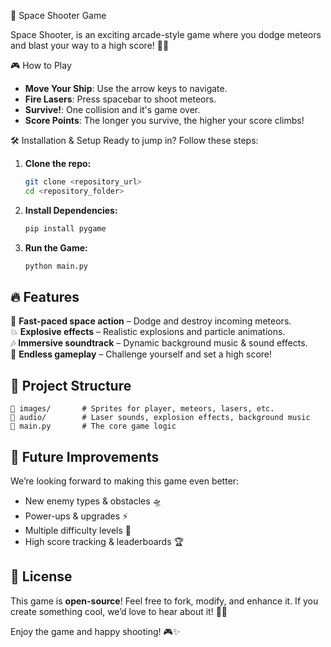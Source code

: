  🌌 Space Shooter Game

Space Shooter, is an exciting arcade-style game where you dodge meteors and blast your way to a high score! 🚀💥

 🎮 How to Play
- **Move Your Ship**: Use the arrow keys to navigate.
- **Fire Lasers**: Press spacebar to shoot meteors.
- **Survive!**: One collision and it's game over.
- **Score Points**: The longer you survive, the higher your score climbs!

🛠️ Installation & Setup
Ready to jump in? Follow these steps:

1. **Clone the repo:**
   ```sh
   git clone <repository_url>
   cd <repository_folder>
   ```
2. **Install Dependencies:**
   ```sh
   pip install pygame
   ```
3. **Run the Game:**
   ```sh
   python main.py
   ```

## 🔥 Features
🚀 **Fast-paced space action** – Dodge and destroy incoming meteors.  
💥 **Explosive effects** – Realistic explosions and particle animations.  
🎶 **Immersive soundtrack** – Dynamic background music & sound effects.  
🌠 **Endless gameplay** – Challenge yourself and set a high score!

## 📁 Project Structure
```
📂 images/       # Sprites for player, meteors, lasers, etc.
📂 audio/        # Laser sounds, explosion effects, background music
📜 main.py       # The core game logic
```

## 🚀 Future Improvements
We’re looking forward to making this game even better:
- New enemy types & obstacles 🛸
- Power-ups & upgrades ⚡
- Multiple difficulty levels 🎯
- High score tracking & leaderboards 🏆

## 📜 License
This game is **open-source**! Feel free to fork, modify, and enhance it. If you create something cool, we’d love to hear about it! 🚀💫

Enjoy the game and happy shooting! 🎮✨

